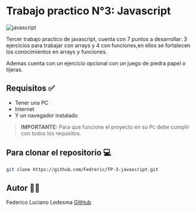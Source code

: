 # Trabajo practico N°3: Javascript

![javascript](https://soyhorizonte.com/wp-content/uploads/2020/10/Javascript-by-SoyHorizonte.jpg)

Tercer trabajo practico de javascript, cuenta con 7 puntos a desarrollar: 3 ejercicios para trabajar con arrays y 4 con funciones,en ellos se fortalecen los conocimientos en arrays y funciones. 

Ademas cuenta con un ejercicio opcional con un juego de piedra papel o tijeras.


## Requisitos ✅

- Tener una PC
- Internet
- Y un navegador instalado

>**IMPORTANTE:** Para que funcione el proyecto en su Pc debe cumplir con todos los requisitos.

## Para clonar el repositorio 💻

```bash
git clone https://github.com/Fedreric/TP-3-javascript.git
```

## Autor 👨‍💻
 Federico Luciano Ledesma [GitHub](https://github.com/Fedreric)
